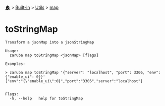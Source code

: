 <!--startTocHeader-->
[🏠](../../../README.md) > [Built-in](../../README.md) > [Utils](../README.md) > [map](README.md)
# toStringMap
<!--endTocHeader-->

```
Transform a jsonMap into a jsonStringMap

Usage:
  zaruba map toStringMap <jsonMap> [flags]

Examples:

> zaruba map toStringMap '{"server": "localhost", "port": 3306, "env": {"enable_ui": 0}}'
{"env":"{\"enable_ui\":0}","port":"3306","server":"localhost"}


Flags:
  -h, --help   help for toStringMap

```

<!--startTocSubtopic-->

<!--endTocSubtopic-->